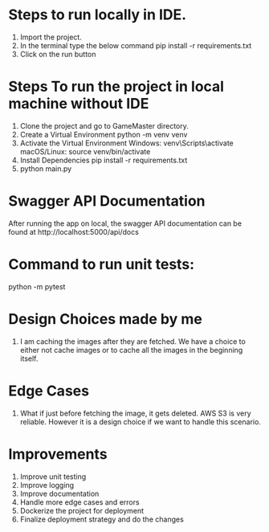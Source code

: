 # Steps to run locally in IDE.
1. Import the project.
2. In the terminal type the below command
   pip install -r requirements.txt
3. Click on the run button

# Steps To run the project in local machine without IDE
1. Clone the project and go to GameMaster directory.
2. Create a Virtual Environment
   python -m venv venv
3. Activate the Virtual Environment
   Windows:
   venv\Scripts\activate
   macOS/Linux:
   source venv/bin/activate
4. Install Dependencies
   pip install -r requirements.txt
5. python main.py

# Swagger API Documentation 
After running the app on local, the swagger API documentation can be found at http://localhost:5000/api/docs


# Command to run unit tests:
python -m pytest

# Design Choices made by me
1. I am caching the images after they are fetched. We have a choice to either not cache images or to cache all the images in the beginning itself.

# Edge Cases
1. What if just before fetching the image, it gets deleted. AWS S3 is very reliable. 
However it is a design choice if we want to handle this scenario.

# Improvements
1. Improve unit testing
2. Improve logging
3. Improve documentation
4. Handle more edge cases and errors
5. Dockerize the project for deployment
6. Finalize deployment strategy and do the changes